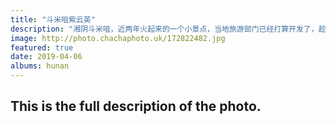```yaml
---
title: "斗米咀紫云英"
description: "湘阴斗米咀，近两年火起来的一个小景点，当地旅游部门已经打算开发了，趁着现在还没收费，来游玩一番，严格来说在大家都去的那个取景地没有拍到满意的照片，反而是这个原本午休的地方，下午还不错，在这开满鲜花的地方，梦幻一般，让人想长驻于此。"
image: http://photo.chachaphoto.uk/172822482.jpg
featured: true
date: 2019-04-06
albums: hunan
---
```


## This is the full description of the photo.

